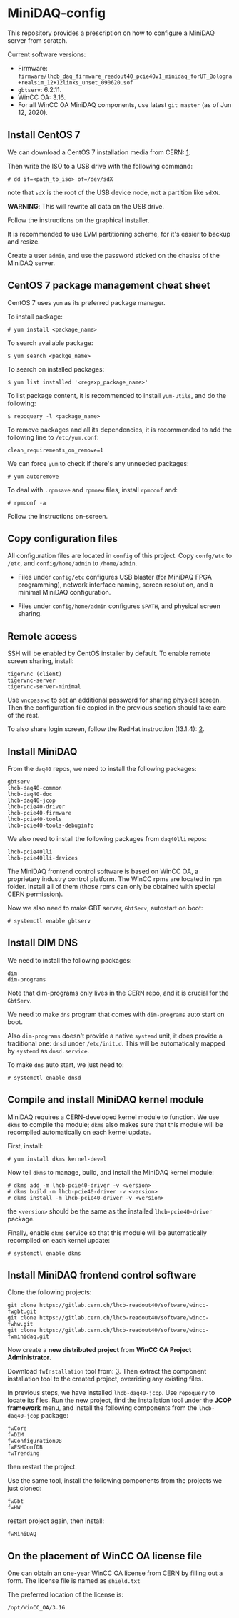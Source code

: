# MiniDAQ-config
This repository provides a prescription on how to configure a MiniDAQ server
from scratch.

Current software versions:

* Firmware: `firmware/lhcb_daq_firmware_readout40_pcie40v1_minidaq_forUT_Bologna+realsim_12+12links_unset_090620.sof`
* `gbtserv`: 6.2.11.
* WinCC OA: 3.16.
* For all WinCC OA MiniDAQ components, use latest `git master` (as of Jun 12, 2020).


## Install CentOS 7
We can download a CentOS 7 installation media from CERN: [1].

Then write the ISO to a USB drive with the following command:
```
# dd if=<path_to_iso> of=/dev/sdX
```
note that `sdX` is the root of the USB device node, not a partition like
`sdXN`.

**WARNING**: This will rewrite all data on the USB drive.

Follow the instructions on the graphical installer.

It is recommended to use LVM partitioning scheme, for it's easier to backup and
resize.

Create a user `admin`, and use the password sticked on the chasiss of the
MiniDAQ server.


[1]: http://linuxsoft.cern.ch/cern/centos/7/os/x86_64/images/boot.iso


## CentOS 7 package management cheat sheet
CentOS 7 uses `yum` as its preferred package manager.

To install package:
```
# yum install <package_name>
```

To search available package:
```
$ yum search <packge_name>
```

To search on installed packages:
```
$ yum list installed '<regexp_package_name>'
```

To list package content, it is recommended to install `yum-utils`, and do the
following:
```
$ repoquery -l <package_name>
```

To remove packages and all its dependencies, it is recommended to add the
following line to `/etc/yum.conf`:
```
clean_requirements_on_remove=1
```

We can force `yum` to check if there's any unneeded packages:
```
# yum autoremove
```

To deal with `.rpmsave` and `rpmnew` files, install `rpmconf` and:
```
# rpmconf -a
```
Follow the instructions on-screen.


## Copy configuration files
All configuration files are located in `config` of this project. Copy
`confg/etc` to `/etc`, and `config/home/admin` to `/home/admin`.

* Files under `config/etc` configures USB blaster (for MiniDAQ FPGA programming),
  network interface naming, screen resolution, and a minimal MiniDAQ
  configuration.

* Files under `config/home/admin` configures `$PATH`, and physical screen sharing.


## Remote access
SSH will be enabled by CentOS installer by default. To enable remote screen
sharing, install:
```
tigervnc (client)
tigervnc-server
tigervnc-server-minimal
```

Use `vncpasswd` to set an additional password for sharing physical screen. Then
the configuration file copied in the previous section should take care of the
rest.

To also share login screen, follow the RedHat instruction (13.1.4): [2].


[2]: https://access.redhat.com/documentation/en-us/red_hat_enterprise_linux/7/html/system_administrators_guide/ch-tigervnc


## Install MiniDAQ
From the `daq40` repos, we need to install the following packages:
```
gbtserv
lhcb-daq40-common
lhcb-daq40-doc
lhcb-daq40-jcop
lhcb-pcie40-driver
lhcb-pcie40-firmware
lhcb-pcie40-tools
lhcb-pcie40-tools-debuginfo
```

We also need to install the following packages from `daq40lli` repos:
```
lhcb-pcie40lli
lhcb-pcie40lli-devices
```

The MiniDAQ frontend control software is based on WinCC OA, a proprietary
industry control platform. The WinCC rpms are located in `rpm` folder. Install
all of them (those rpms can only be obtained with special CERN permission).

Now we also need to make GBT server, `GbtServ`, autostart on boot:
```
# systemctl enable gbtserv
```


## Install DIM DNS
We need to install the following packages:
```
dim
dim-programs
```
Note that dim-programs only lives in the CERN repo, and it is crucial for the
`GbtServ`.

We need to make `dns` program that comes with `dim-programs` auto start on boot.

Also `dim-programs` doesn't provide a native `systemd` unit, it does provide a
traditional one: `dnsd` under `/etc/init.d`. This will be automatically mapped
by `systemd` as `dnsd.service`.

To make `dns` auto start, we just need to:
```
# systemctl enable dnsd
```


## Compile and install MiniDAQ kernel module
MiniDAQ requires a CERN-developed kernel module to function. We use `dkms` to
compile the module; `dkms` also makes sure that this module will be recompiled
automatically on each kernel update.

First, install:
```
# yum install dkms kernel-devel
```

Now tell `dkms` to manage, build, and install the MiniDAQ kernel module:
```
# dkms add -m lhcb-pcie40-driver -v <version>
# dkms build -m lhcb-pcie40-driver -v <version>
# dkms install -m lhcb-pcie40-driver -v <version>
```
the `<version>` should be the same as the installed `lhcb-pcie40-driver`
package.

Finally, enable `dkms` service so that this module will be automatically
recompiled on each kernel update:
```
# systemctl enable dkms
```


## Install MiniDAQ frontend control software

Clone the following projects:
```
git clone https://gitlab.cern.ch/lhcb-readout40/software/wincc-fwgbt.git
git clone https://gitlab.cern.ch/lhcb-readout40/software/wincc-fwhw.git
git clone https://gitlab.cern.ch/lhcb-readout40/software/wincc-fwminidaq.git
```

Now create a **new distributed project** from **WinCC OA Project Administrator**.

Download `fwInstallation` tool from: [3]. Then extract the component
installation tool to the created project, overriding any existing files.

In previous steps, we have installed `lhcb-daq40-jcop`. Use `repoquery` to
locate its files. Run the new project, find the installation tool under the
**JCOP framework** menu, and install the following components from the
`lhcb-daq40-jcop` package:
```
fwCore
fwDIM
fwConfigurationDB
fwFSMConfDB
fwTrending
```
then restart the project.

Use the same tool, install the following components from the projects we just
cloned:
```
fwGbt
fwHW
```
restart project again, then install:
```
fwMiniDAQ
```


[3]: http://jcop.web.cern.ch/jcop-framework-component-installation-tool
[4]: https://gitlab.cern.ch/lhcb-readout40


## On the placement of WinCC OA license file
One can obtain an one-year WinCC OA license from CERN by filling out a form.
The license file is named as `shield.txt`

The preferred location of the license is:
```
/opt/WinCC_OA/3.16
```

